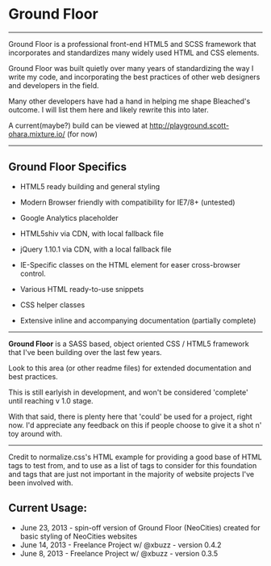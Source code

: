 # Ground Floor

<hr />

Ground Floor is a professional front-end HTML5 and SCSS framework that incorporates and standardizes many
widely used HTML and CSS elements.

Ground Floor was built quietly over many years of standardizing the way I write my code, and incorporating 
the best practices of other web designers and developers in the field.  

Many other developers have had a hand in helping me shape Bleached's outcome.  I will list them here and 
likely rewrite this into later.

A current(maybe?) build can be viewed at http://playground.scott-ohara.mixture.io/ (for now)

<hr />

## Ground Floor Specifics

* HTML5 ready building and general styling
* Modern Browser friendly with compatibility for IE7/8+ (untested)

* Google Analytics placeholder
* HTML5shiv via CDN, with local fallback file
* jQuery 1.10.1 via CDN, with a local fallback file
* IE-Specific classes on the HTML element for easer cross-browser control.

* Various HTML ready-to-use snippets
* CSS helper classes

* Extensive inline and accompanying documentation (partially complete)

<hr />

<strong>Ground Floor</strong> is a SASS based, object oriented CSS / HTML5 framework that I've been building over the last few years.

Look to this area (or other readme files) for extended documentation and best practices.

This is still earlyish in development, and won't be considered 'complete' until reaching v 1.0 stage.  

With that said, there is plenty here that 'could' be used for a project, right now.  I'd appreciate any feedback on this if people 
choose to give it a shot n' toy around with.

<hr />

Credit to normalize.css's HTML example for providing a good base of HTML tags to test from, and to 
use as a list of tags to consider for this foundation and tags that are just not important in
the majority of website projects I've been involved with.


## Current Usage:
* June 23, 2013 - spin-off version of Ground Floor (NeoCities) created for basic styling of NeoCities websites
* June 14, 2013 - Freelance Project w/ @xbuzz - version 0.4.2
* June 8, 2013 - Freelance Project w/ @xbuzz - version 0.3.5 


